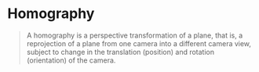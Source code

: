 # Homography  

> A homography is a perspective transformation of a plane, that is, a reprojection of a plane from one camera into a different camera view, subject to change in the translation (position) and rotation (orientation) of the camera.

